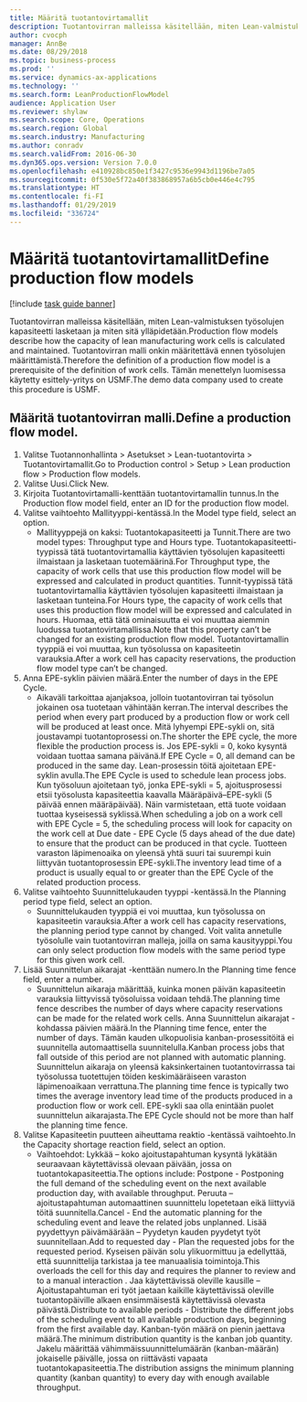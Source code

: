 ```yaml
---
title: Määritä tuotantovirtamallit
description: Tuotantovirran malleissa käsitellään, miten Lean-valmistuksen työsolujen kapasiteetti lasketaan ja miten sitä ylläpidetään.
author: cvocph
manager: AnnBe
ms.date: 08/29/2018
ms.topic: business-process
ms.prod: ''
ms.service: dynamics-ax-applications
ms.technology: ''
ms.search.form: LeanProductionFlowModel
audience: Application User
ms.reviewer: shylaw
ms.search.scope: Core, Operations
ms.search.region: Global
ms.search.industry: Manufacturing
ms.author: conradv
ms.search.validFrom: 2016-06-30
ms.dyn365.ops.version: Version 7.0.0
ms.openlocfilehash: e410928bc850e1f3427c9536e9943d1196be7a05
ms.sourcegitcommit: 0f530e5f72a40f383868957a6b5cb0e446e4c795
ms.translationtype: HT
ms.contentlocale: fi-FI
ms.lasthandoff: 01/29/2019
ms.locfileid: "336724"
---
```

# <a name="define-production-flow-models"></a><span data-ttu-id="a1108-103">Määritä tuotantovirtamallit</span><span class="sxs-lookup"><span data-stu-id="a1108-103">Define production flow models</span></span>

[!include [task guide banner](../../includes/task-guide-banner.md)]

<span data-ttu-id="a1108-104">Tuotantovirran malleissa käsitellään, miten Lean-valmistuksen työsolujen kapasiteetti lasketaan ja miten sitä ylläpidetään.</span><span class="sxs-lookup"><span data-stu-id="a1108-104">Production flow models describe how the capacity of lean manufacturing work cells is calculated and maintained.</span></span> <span data-ttu-id="a1108-105">Tuotantovirran malli onkin määritettävä ennen työsolujen määrittämistä.</span><span class="sxs-lookup"><span data-stu-id="a1108-105">Therefore the definition of a production flow model is a prerequisite of the definition of work cells.</span></span> <span data-ttu-id="a1108-106">Tämän menettelyn luomisessa käytetty esittely-yritys on USMF.</span><span class="sxs-lookup"><span data-stu-id="a1108-106">The demo data company used to create this procedure is USMF.</span></span>


## <a name="define-a-production-flow-model"></a><span data-ttu-id="a1108-107">Määritä tuotantovirran malli.</span><span class="sxs-lookup"><span data-stu-id="a1108-107">Define a production flow model.</span></span> 
1. <span data-ttu-id="a1108-108">Valitse Tuotannonhallinta > Asetukset > Lean-tuotantovirta > Tuotantovirtamallit.</span><span class="sxs-lookup"><span data-stu-id="a1108-108">Go to Production control > Setup > Lean production flow > Production flow models.</span></span>
2. <span data-ttu-id="a1108-109">Valitse Uusi.</span><span class="sxs-lookup"><span data-stu-id="a1108-109">Click New.</span></span>
3. <span data-ttu-id="a1108-110">Kirjoita Tuotantovirtamalli-kenttään tuotantovirtamallin tunnus.</span><span class="sxs-lookup"><span data-stu-id="a1108-110">In the Production flow model field, enter an ID for the production flow model.</span></span>
4. <span data-ttu-id="a1108-111">Valitse vaihtoehto Mallityyppi-kentässä.</span><span class="sxs-lookup"><span data-stu-id="a1108-111">In the Model type field, select an option.</span></span>
    * <span data-ttu-id="a1108-112">Mallityyppejä on kaksi: Tuotantokapasiteetti ja Tunnit.</span><span class="sxs-lookup"><span data-stu-id="a1108-112">There are two model types: Throughput type and Hours type.</span></span> <span data-ttu-id="a1108-113">Tuotantokapasiteetti-tyypissä tätä tuotantovirtamallia käyttävien työsolujen kapasiteetti ilmaistaan ja lasketaan tuotemäärinä.</span><span class="sxs-lookup"><span data-stu-id="a1108-113">For Throughput type, the capacity of work cells that use this production flow model will be expressed and calculated in product quantities.</span></span> <span data-ttu-id="a1108-114">Tunnit-tyypissä tätä tuotantovirtamallia käyttävien työsolujen kapasiteetti ilmaistaan ja lasketaan tunteina.</span><span class="sxs-lookup"><span data-stu-id="a1108-114">For Hours type, the capacity of work cells that uses this production flow model will be expressed and calculated in hours.</span></span> <span data-ttu-id="a1108-115">Huomaa, että tätä ominaisuutta ei voi muuttaa aiemmin luodussa tuotantovirtamallissa.</span><span class="sxs-lookup"><span data-stu-id="a1108-115">Note that this property can’t be changed for an existing production flow model.</span></span> <span data-ttu-id="a1108-116">Tuotantovirtamallin tyyppiä ei voi muuttaa, kun työsolussa on kapasiteetin varauksia.</span><span class="sxs-lookup"><span data-stu-id="a1108-116">After a work cell has capacity reservations, the production flow model type can’t be changed.</span></span>  
5. <span data-ttu-id="a1108-117">Anna EPE-syklin päivien määrä.</span><span class="sxs-lookup"><span data-stu-id="a1108-117">Enter the number of days in the EPE Cycle.</span></span>
    * <span data-ttu-id="a1108-118">Aikaväli tarkoittaa ajanjaksoa, jolloin tuotantovirran tai työsolun jokainen osa tuotetaan vähintään kerran.</span><span class="sxs-lookup"><span data-stu-id="a1108-118">The interval describes the period when every part produced by a production flow or work cell will be produced at least once.</span></span> <span data-ttu-id="a1108-119">Mitä lyhyempi EPE-sykli on, sitä joustavampi tuotantoprosessi on.</span><span class="sxs-lookup"><span data-stu-id="a1108-119">The shorter the EPE cycle, the more flexible the production process is.</span></span> <span data-ttu-id="a1108-120">Jos EPE-sykli = 0, koko kysyntä voidaan tuottaa samana päivänä.</span><span class="sxs-lookup"><span data-stu-id="a1108-120">If EPE Cycle = 0, all demand can be produced in the same day.</span></span> <span data-ttu-id="a1108-121">Lean-prosessin töitä ajoitetaan EPE-syklin avulla.</span><span class="sxs-lookup"><span data-stu-id="a1108-121">The EPE Cycle is used to schedule lean process jobs.</span></span> <span data-ttu-id="a1108-122">Kun työsoluun ajoitetaan työ, jonka EPE-sykli = 5, ajoitusprosessi etsii työsolusta kapasiteettia kaavalla Määräpäivä–EPE-sykli (5 päivää ennen määräpäivää). Näin varmistetaan, että tuote voidaan tuottaa kyseisessä syklissä.</span><span class="sxs-lookup"><span data-stu-id="a1108-122">When scheduling a job on a work cell with EPE Cycle = 5, the scheduling process will look for capacity on the work cell at Due date - EPE Cycle (5 days ahead of the due date) to ensure that the product can be produced in that cycle.</span></span> <span data-ttu-id="a1108-123">Tuotteen varaston läpimenoaika on yleensä yhtä suuri tai suurempi kuin liittyvän tuotantoprosessin EPE-sykli.</span><span class="sxs-lookup"><span data-stu-id="a1108-123">The inventory lead time of a product is usually equal to or greater than the EPE Cycle of the related production process.</span></span>  
6. <span data-ttu-id="a1108-124">Valitse vaihtoehto Suunnittelukauden tyyppi -kentässä.</span><span class="sxs-lookup"><span data-stu-id="a1108-124">In the Planning period type field, select an option.</span></span>
    * <span data-ttu-id="a1108-125">Suunnittelukauden tyyppiä ei voi muuttaa, kun työsolussa on kapasiteetin varauksia.</span><span class="sxs-lookup"><span data-stu-id="a1108-125">After a work cell has capacity reservations, the planning period type cannot by changed.</span></span> <span data-ttu-id="a1108-126">Voit valita annetulle työsolulle vain tuotantovirran malleja, joilla on sama kausityyppi.</span><span class="sxs-lookup"><span data-stu-id="a1108-126">You can only select production flow models with the same period type for this given work cell.</span></span>  
7. <span data-ttu-id="a1108-127">Lisää Suunnittelun aikarajat -kenttään numero.</span><span class="sxs-lookup"><span data-stu-id="a1108-127">In the Planning time fence field, enter a number.</span></span>
    * <span data-ttu-id="a1108-128">Suunnittelun aikaraja määrittää, kuinka monen päivän kapasiteetin varauksia liittyvissä työsoluissa voidaan tehdä.</span><span class="sxs-lookup"><span data-stu-id="a1108-128">The planning time fence describes the number of days where capacity reservations can be made for the related work cells.</span></span> <span data-ttu-id="a1108-129">Anna Suunnittelun aikarajat -kohdassa päivien määrä.</span><span class="sxs-lookup"><span data-stu-id="a1108-129">In the Planning time fence, enter the number of days.</span></span>   <span data-ttu-id="a1108-130">Tämän kauden ulkopuolisia kanban-prosessitöitä ei suunnitella automaattisella suunnitelulla.</span><span class="sxs-lookup"><span data-stu-id="a1108-130">Kanban process jobs that fall outside of this period are not planned with automatic planning.</span></span> <span data-ttu-id="a1108-131">Suunnittelun aikaraja on yleensä kaksinkertainen tuotantovirrassa tai työsolussa tuotettujen töiden keskimääräiseen varaston läpimenoaikaan verrattuna.</span><span class="sxs-lookup"><span data-stu-id="a1108-131">The planning time fence is typically two times the average inventory lead time of the products produced in a production flow or work cell.</span></span> <span data-ttu-id="a1108-132">EPE-sykli saa olla enintään puolet suunnittelun aikarajasta.</span><span class="sxs-lookup"><span data-stu-id="a1108-132">The EPE Cycle should not be more than half the planning time fence.</span></span>     
8. <span data-ttu-id="a1108-133">Valitse Kapasiteetin puutteen aiheuttama reaktio -kentässä vaihtoehto.</span><span class="sxs-lookup"><span data-stu-id="a1108-133">In the Capacity shortage reaction field, select an option.</span></span>
    * <span data-ttu-id="a1108-134">Vaihtoehdot: Lykkää – koko ajoitustapahtuman kysyntä lykätään seuraavaan käytettävissä olevaan päivään, jossa on tuotantokapasiteettia.</span><span class="sxs-lookup"><span data-stu-id="a1108-134">The options include:   Postpone - Postponing the full demand of the scheduling event on the next available production day, with available throughput.</span></span> <span data-ttu-id="a1108-135">Peruuta – ajoitustapahtuman automaattinen suunnittelu lopetetaan eikä liittyviä töitä suunnitella.</span><span class="sxs-lookup"><span data-stu-id="a1108-135">Cancel - End the automatic planning for the scheduling event and leave the related jobs unplanned.</span></span>   <span data-ttu-id="a1108-136">Lisää pyydettyyn päivämäärään – Pyydetyn kauden pyydetyt työt suunnitellaan.</span><span class="sxs-lookup"><span data-stu-id="a1108-136">Add to requested day - Plan the requested jobs for the requested period.</span></span> <span data-ttu-id="a1108-137">Kyseisen päivän solu ylikuormittuu ja edellyttää, että suunnittelija tarkistaa ja tee manuaalisia toimintoja.</span><span class="sxs-lookup"><span data-stu-id="a1108-137">This overloads the cell for this day and requires the planner to review and to a manual interaction .</span></span>   <span data-ttu-id="a1108-138">Jaa käytettävissä oleville kausille – Ajoitustapahtuman eri työt jaetaan kaikille käytettävissä oleville tuotantopäiville alkaen ensimmäisestä käytettävissä olevasta päivästä.</span><span class="sxs-lookup"><span data-stu-id="a1108-138">Distribute to available periods - Distribute the different jobs of the scheduling event to all available production days, beginning from the first available day.</span></span> <span data-ttu-id="a1108-139">Kanban-työn määrä on pienin jaettava määrä.</span><span class="sxs-lookup"><span data-stu-id="a1108-139">The minimum distribution quantity is the kanban job quantity.</span></span> <span data-ttu-id="a1108-140">Jakelu määrittää vähimmäissuunnittelumäärän (kanban-määrän) jokaiselle päivälle, jossa on riittävästi vapaata tuotantokapasiteettia.</span><span class="sxs-lookup"><span data-stu-id="a1108-140">The distribution assigns the minimum planning quantity (kanban quantity) to every day with enough available throughput.</span></span>  

